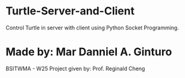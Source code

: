 # Turtle-Server-and-Client
Control Turtle in server with client using Python Socket Programming.

# Made by: Mar Danniel A. Ginturo
BSITWMA - W25 
Project given by: Prof. Reginald Cheng

